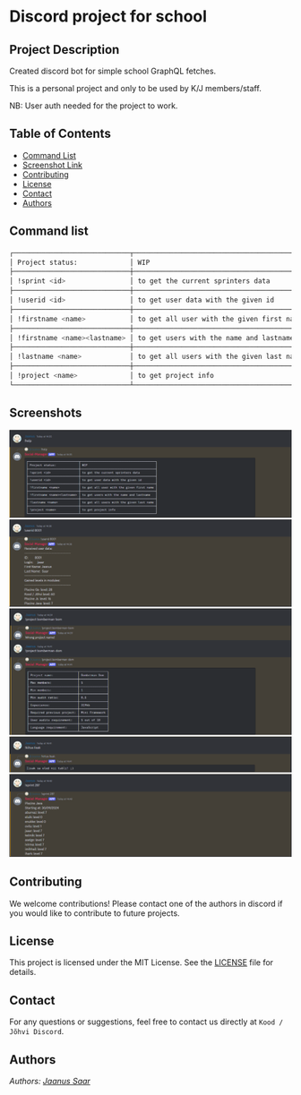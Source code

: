 # Discord project for school

## Project Description

Created discord bot for simple school GraphQL fetches.

This is a personal project and only to be used by K/J members/staff.

NB: User auth needed for the project to work.

## Table of Contents

- [Command List](#commandlist)
- [Screenshot Link](#screenshot)
- [Contributing](#contributing)
- [License](#license)
- [Contact](#contact)
- [Authors](#authors)

## Command list

```bash
┌─────────────────────────────┬───────────────────────────────────────────┐
│ Project status:             │ WIP                                       │
├─────────────────────────────┼───────────────────────────────────────────┤
│ !sprint <id>                │ to get the current sprinters data         │
├─────────────────────────────┼───────────────────────────────────────────┤
│ !userid <id>                │ to get user data with the given id        │
├─────────────────────────────┼───────────────────────────────────────────┤
│ !firstname <name>           │ to get all user with the given first name │
├─────────────────────────────┼───────────────────────────────────────────┤
│ !firstname <name><lastname> │ to get users with the name and lastname   │
├─────────────────────────────┼───────────────────────────────────────────┤
│ !lastname <name>            │ to get all users with the given last name │
├─────────────────────────────┼───────────────────────────────────────────┤
│ !project <name>             │ to get project info                       │
└─────────────────────────────┴───────────────────────────────────────────┘
```

## Screenshots

![Project Screenshot](images/1.png)
![Project Screenshot](images/2.png)
![Project Screenshot](images/3.png)
![Project Screenshot](images/4.png)
![Project Screenshot](images/5.png)

## Contributing

We welcome contributions! Please contact one of the authors in discord if you would like to contribute to future projects.

## License

This project is licensed under the MIT License. See the [LICENSE](https://opensource.org/license/mit) file for details.

## Contact

For any questions or suggestions, feel free to contact us directly at `Kood / Jõhvi Discord`.

## Authors

_Authors: [Jaanus Saar](https://01.kood.tech/git/jsaar)_
